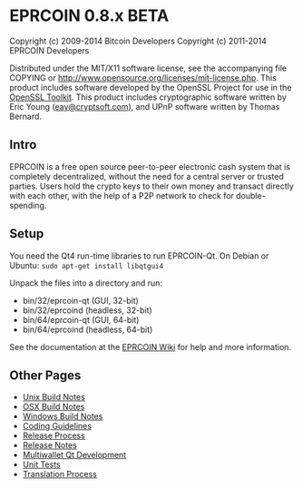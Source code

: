 EPRCOIN 0.8.x BETA
====================

Copyright (c) 2009-2014 Bitcoin Developers
Copyright (c) 2011-2014 EPRCOIN Developers

Distributed under the MIT/X11 software license, see the accompanying
file COPYING or http://www.opensource.org/licenses/mit-license.php.
This product includes software developed by the OpenSSL Project for use in the [OpenSSL Toolkit](http://www.openssl.org/). This product includes
cryptographic software written by Eric Young ([eay@cryptsoft.com](mailto:eay@cryptsoft.com)), and UPnP software written by Thomas Bernard.


Intro
---------------------
EPRCOIN is a free open source peer-to-peer electronic cash system that is
completely decentralized, without the need for a central server or trusted
parties.  Users hold the crypto keys to their own money and transact directly
with each other, with the help of a P2P network to check for double-spending.


Setup
---------------------
You need the Qt4 run-time libraries to run EPRCOIN-Qt. On Debian or Ubuntu:
	`sudo apt-get install libqtgui4`

Unpack the files into a directory and run:

- bin/32/eprcoin-qt (GUI, 32-bit)
- bin/32/eprcoind (headless, 32-bit)
- bin/64/eprcoin-qt (GUI, 64-bit)
- bin/64/eprcoind (headless, 64-bit)

See the documentation at the [EPRCOIN Wiki](http://eprcoin.info)
for help and more information.


Other Pages
---------------------
- [Unix Build Notes](build-unix.md)
- [OSX Build Notes](build-osx.md)
- [Windows Build Notes](build-msw.md)
- [Coding Guidelines](coding.md)
- [Release Process](release-process.md)
- [Release Notes](release-notes.md)
- [Multiwallet Qt Development](multiwallet-qt.md)
- [Unit Tests](unit-tests.md)
- [Translation Process](translation_process.md)
